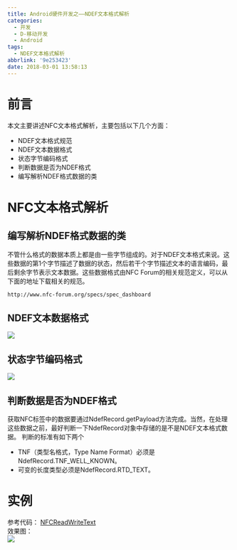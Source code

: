 ```yaml
---
title: Android硬件开发之——NDEF文本格式解析
categories:
  - 开发
  - D-移动开发
  - Android
tags:
  - NDEF文本格式解析
abbrlink: '9e253423'
date: 2018-03-01 13:58:13
---
```

# 前言
本文主要讲述NFC文本格式解析，主要包括以下几个方面：  

- NDEF文本格式规范
- NDEF文本数据格式
- 状态字节编码格式
- 判断数据是否为NDEF格式
- 编写解析NDEF格式数据的类

<!--more-->

# NFC文本格式解析
## 编写解析NDEF格式数据的类
不管什么格式的数据本质上都是由一些字节组成的。对于NDEF文本格式来说。这些数据的第1个字节描述了数据的状态，然后若干个字节描述文本的语言编码，最后剩余字节表示文本数据。这些数据格式由NFC Forum的相关规范定义，可以从下面的地址下载相关的规范。

	http://www.nfc-forum.org/specs/spec_dashboard

## NDEF文本数据格式
![][1]  
## 状态字节编码格式
![][2] 
## 判断数据是否为NDEF格式
获取NFC标签中的数据要通过NdefRecord.getPayload方法完成。当然，在处理这些数据之前，最好判断一下NdefRecord对象中存储的是不是NDEF文本格式数据。
判断的标准有如下两个

- TNF（类型名格式，Type Name Format）必须是NdefRecord.TNF_WELL_KNOWN。
- 可变的长度类型必须是NdefRecord.RTD_TEXT。

# 实例 

参考代码： [NFCReadWriteText][3]  
效果图：  
![][4]




[1]: https://jsd.onmicrosoft.cn/gh/PGzxc/CDN/blog-image/nfc-text-formate.png
[2]: https://jsd.onmicrosoft.cn/gh/PGzxc/CDN/blog-image/nfc-state-formate.png
[3]: https://github.com/PGzxc/NFCReadWriteText
[4]: https://jsd.onmicrosoft.cn/gh/PGzxc/CDN/blog-image/nfc-read-write.png
